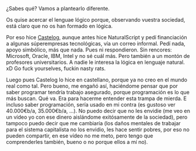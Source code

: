 ¿Sabes qué? Vamos a plantearlo diferente.

Os quise acercar el lenguae lógico porque, observando vuestra sociedad, está claro que no os han formado en lógica.

Por eso hice [Castelog](https://github.com/allnulled/castelog), aunque antes hice NaturalScript y pedí financiación a algunas súperempresas tecnológicas, vía un correo informal. Pedí nada, apoyo simbólico, más que nada. Pues ni respondieron. Sin rencores: Microsoft, Oracle, IBM, Intel y no sé cuál más. Pero también a un montón de profesores universitarios. A nadie le interesa la lógica en lenguaje natural. xD Go fuck yourselves, fuckin nasty rats.

Luego pues Castelog lo hice en castellano, porque ya no creo en el mundo real como tal. Pero bueno, me engañó así, haciéndome pensar que por saber programar tendría trabajo asegurado, porque programación es lo que más buscan. Qué va. Era para hacerme entender esta trampa de mierda. E incluso saber programación, sería usado en mi contra (es gustoso ver 40.000€b/a, 35.000€b/a, ...). No puedo decir que no les envidie (me veo en un vídeo yo con ese dinero aislándome exitósamente de la sociedad), pero tampoco puedo decir que me cambiaría (los daños mentales de trabajar para el sistema capitalista no los envidio, les hace sentir pobres, por eso no pueden compartir, en ese vídeo no me meto, pero tengo que comprenderles también, bueno o no porque ellos a mí no).

